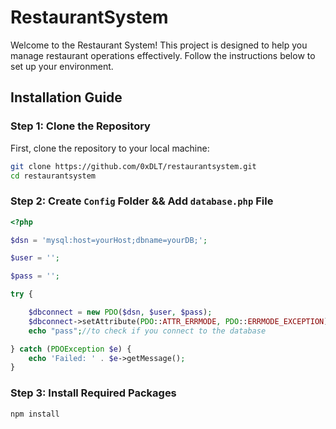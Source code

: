 # RestaurantSystem

Welcome to the Restaurant System! This project is designed to help you manage restaurant operations effectively. Follow the instructions below to set up your environment.


## Installation Guide

### Step 1: Clone the Repository

First, clone the repository to your local machine:

```bash
git clone https://github.com/0xDLT/restaurantsystem.git
cd restaurantsystem
```

### Step 2: Create `Config` Folder && Add `database.php` File

```php
<?php

$dsn = 'mysql:host=yourHost;dbname=yourDB;';

$user = '';

$pass = '';

try {

    $dbconnect = new PDO($dsn, $user, $pass);
    $dbconnect->setAttribute(PDO::ATTR_ERRMODE, PDO::ERRMODE_EXCEPTION);
    echo "pass";//to check if you connect to the database

} catch (PDOException $e) {
    echo 'Failed: ' . $e->getMessage();
}
```

### Step 3: Install Required Packages

```bash
npm install
```
